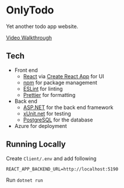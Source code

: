 # OnlyTodo

Yet another todo app website.

[Video Walkthrough](https://youtu.be/5GAqKT4kDMw)

## Tech

- Front end
  - [React](https://react.dev/) via [Create React App](https://create-react-app.dev/) for UI
  - [npm](https://www.npmjs.com/) for package management
  - [ESLint](https://github.com/eslint/eslint) for linting
  - [Prettier](https://github.com/prettier/prettier) for formatting
- Back end
  - [ASP.NET](https://asp.net) for the back end framework
  - [xUnit.net](https://xunit.net/) for testing
  - [PostgreSQL](https://www.postgresql.org/) for the database
- Azure for deployment

## Running Locally

Create `Client/.env` and add following

    REACT_APP_BACKEND_URL=http://localhost:5190

Run `dotnet run`
